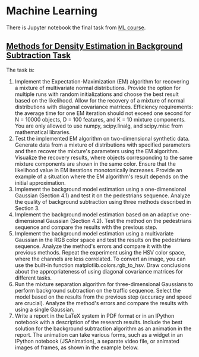# Machine Learning

There is Jupyter notebook the final task from [ML course](http://www.machinelearning.ru/wiki/index.php?title=Математические_методы_распознавания_образов_%28курс_лекций%2C_В.В.Китов%29).

## [Methods for Density Estimation in Background Subtraction Task](report_task-08.ipynb)

The task is:

1. Implement the Expectation-Maximization (EM) algorithm for recovering a mixture of multivariate normal distributions. Provide the option for multiple runs with random initializations and choose the best result based on the likelihood. Allow for the recovery of a mixture of normal distributions with diagonal covariance matrices. Efficiency requirements: the average time for one EM iteration should not exceed one second for N = 10000 objects, D = 100 features, and K = 10 mixture components. You are only allowed to use numpy, scipy.linalg, and scipy.misc from mathematical libraries.
2. Test the implemented EM algorithm on two-dimensional synthetic data. Generate data from a mixture of distributions with specified parameters and then recover the mixture's parameters using the EM algorithm. Visualize the recovery results, where objects corresponding to the same mixture components are shown in the same color. Ensure that the likelihood value in EM iterations monotonically increases. Provide an example of a situation where the EM algorithm's result depends on the initial approximation.
3. Implement the background model estimation using a one-dimensional Gaussian (Section 4.1) and test it on the pedestrians sequence. Analyze the quality of background subtraction using three methods described in Section 3.
4. Implement the background model estimation based on an adaptive one-dimensional Gaussian (Section 4.2). Test the method on the pedestrians sequence and compare the results with the previous step.
5. Implement the background model estimation using a multivariate Gaussian in the RGB color space and test the results on the pedestrians sequence. Analyze the method's errors and compare it with the previous methods. Repeat the experiment using the HSV color space, where the channels are less correlated. To convert an image, you can use the built-in function matplotlib.colors.rgb_to_hsv. Draw conclusions about the appropriateness of using diagonal covariance matrices for different tasks.
6. Run the mixture separation algorithm for three-dimensional Gaussians to perform background subtraction on the traffic sequence. Select the model based on the results from the previous step (accuracy and speed are crucial). Analyze the method's errors and compare the results with using a single Gaussian.
7. Write a report in the LaTeX system in PDF format or in an IPython notebook with a description of the research results. Include the best solution for the background subtraction algorithm as an animation in the report. The animation can take various forms, such as a widget in an IPython notebook (JSAnimation), a separate video file, or animated images of frames, as shown in the example below.
